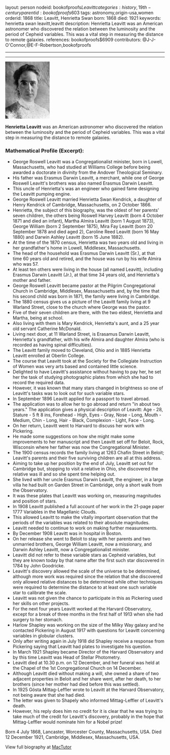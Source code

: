 layout: person
nodeid: bookofproofs$Leavitt
categories: history,19th-century
parentid: bookofproofs$603
tags: astronomy,origin-usa,women
orderid: 1868
title: Leavitt, Henrietta Swan
born: 1868
died: 1921
keywords: henrietta swan leavitt,leavitt
description: Henrietta Leavitt was an American astronomer who discovered the relation between the luminosity and the period of Cepheid variables. This was a vital step in measuring the distance to remote galaxies.
references: bookofproofs$6909
contributors: @J-J-O'Connor,@E-F-Robertson,bookofproofs

---



---

![Leavitt.jpg](https://github.com/bookofproofs/bookofproofs.github.io/blob/main/_sources/_assets/images/portraits/Leavitt.jpg?raw=true)

**Henrietta Leavitt** was an American astronomer who discovered the relation between the luminosity and the period of Cepheid variables. This was a vital step in measuring the distance to remote galaxies.

### Mathematical Profile (Excerpt):
* George Roswell Leavitt was a Congregationalist minister, born in Lowell, Massachusetts, who had studied at Williams College before being awarded a doctorate in divinity from the Andover Theological Seminary.
* His father was Erasmus Darwin Leavitt, a merchant, while one of George Roswell Leavitt's brothers was also named Erasmus Darwin Leavitt.
* This uncle of Henrietta's was an engineer who gained fame designing the Leavitt pumping engine.
* George Roswell Leavitt married Henrietta Swan Kendrick, a daughter of Henry Kendrick of Cambridge, Massachusetts, on 2 October 1866.
* Henrietta, the subject of this biography, was the oldest of her parents' seven children, the others being Roswell Harvey Leavitt (born 4 October 1871 and died an infant), Martha Almira Leavitt (born 1 August 1873), George William (born 2 September 1875), Mira Fay Leavitt (born 20 September 1878 and died aged 2), Caroline Reed Leavitt (born 16 May 1880) and Darwin Ashley Leavitt (born 15 June 1882).
* At the time of the 1870 census, Henrietta was two years old and living in her grandfather's home in Lowell, Middlesex, Massachusetts.
* The head of the household was Erasmus Darwin Leavitt (Sr.), at that time 60 years old and retired, and the house was run by his wife Almira who was 57.
* At least ten others were living in the house (all named Leavitt), including Erasmus Darwin Leavitt (Jr.), at that time 34 years old, and Henrietta's mother and father.
* George Roswell Leavitt became pastor at the Pilgrim Congregational Church in Cambridge, Middlesex, Massachusetts and, by the time that his second child was born in 1871, the family were living in Cambridge.
* The 1880 census gives us a picture of the Leavitt family living at 9 Warland Street, close to the church where George was the pastor.
* Five of their seven children are there, with the two eldest, Henrietta and Martha, being at school.
* Also living with them is Mary Kendrick, Henrietta's aunt, and a 25 year old servant Catherine McDonald.
* Living next door, at 11 Warland Street, is Erasamus Darwin Leavitt, Henrietta's grandfather, with his wife Almira and daughter Almira (who is recorded as having spinal difficulties).
* The Leavitt family moved to Cleveland, Ohio and in 1885 Henrietta Leavitt enrolled at Oberlin College.
* The course that Leavitt took at the Society for the Collegiate Instruction of Women was very arts based and contained little science.
* Delighted to have Leavitt's assistance without having to pay her, he set her the task of studying photographic plates from which she had to record the required data.
* However, it was known that many stars changed in brightness so one of Leavitt's tasks was to look out for such variable stars.
* In September 1896 Leavitt applied for a passport to travel abroad.
* The application was to allow her to go abroad and return "in about two years." The application gives a physical description of Leavitt: Age - 28, Stature - 5 ft 8 ins, Forehead - High, Eyes - Gray, Nose - Long, Mouth - Medium, Chin - Long, Hair - Black, Complexion - Light, Face - Long.
* On her return, Leavitt went to Harvard to discuss her work with Pickering.
* He made some suggestions on how she might make some improvements to her manuscript and then Leavitt set off for Beloit, Rock, Wisconsin where her father was now the Congregational Minister.
* The 1900 census records the family living at 1263 Chafin Street in Beloit; Leavitt's parents and their five surviving children are all at this address.
* Aiming to take up her position by the end of July, Leavitt set out for Cambridge but, stopping to visit a relative in Ohio, she discovered the relative was ill and so she spent time helping out.
* She lived with her uncle Erasmus Darwin Leavitt, the engineer, in a large villa he had built on Garden Street in Cambridge, only a short walk from the Observatory.
* It was these plates that Leavitt was working on, measuring magnitudes and position of stars.
* In 1908 Leavitt published a full account of her work in the 21-page paper 1777 Variables in the Magellanic Clouds.
* This allowed Leavitt to make the vitally important observation that the periods of the variables was related to their absolute magnitudes.
* Leavitt needed to continue to work on making further measurements.
* By December 1908 Leavitt was in hospital in Boston.
* On her release she went to Beloit to stay with her parents and two unmarried brothers, George William Leavitt, now a missionary, and Darwin Ashley Leavitt, now a Congregationalist minister.
* Leavitt did not refer to these variable stars as Cepheid variables, but they are known today by that name after the first such star discovered in 1784 by John Goodricke.
* Leavitt's discovery allowed the scale of the universe to be determined, although more work was required since the relation that she discovered only allowed relative distances to be determined while other techniques were required to determine the distance to at least one such variable star to calibrate the scale.
* Leavitt was not given the chance to participate in this as Pickering used her skills on other projects.
* For the next four years Leavitt worked at the Harvard Observatory, except for a break of three months in the first half of 1913 when she had surgery to her stomach.
* Harlow Shapley was working on the size of the Milky Way galaxy and he contacted Pickering in August 1917 with questions for Leavitt concerning variables in globular clusters.
* Only after writing again in July 1918 did Shapley receive a response from Pickering saying that Leavitt had plates to investigate his question.
* In March 1921 Shapley became Director of the Harvard Observatory and by this time Leavitt was Head of Stellar Photometry.
* Leavitt died at 10.30 p.m. on 12 December, and her funeral was held at the Chapel of the 1st Congregational Church on 14 December.
* Although Leavitt died without making a will, she owned a share of two adjacent properties in Beloit and her share went, after her death, to her brothers (since her mother had died before this was settled).
* In 1925 Gösta Mittag-Leffler wrote to Leavitt at the Harvard Observatory, not being aware that she had died.
* The letter was given to Shapely who informed Mittag-Leffler of Leavitt's death.
* However, his reply does him no credit for it is clear that he was trying to take much of the credit for Leavitt's discovery, probably in the hope that Mittag-Leffler would nominate him for a Nobel prize!

Born 4 July 1868, Lancaster, Worcester County, Massachusetts, USA. Died 12 December 1921, Cambridge, Middlesex, Massachusetts, USA.

View full biography at [MacTutor](https://mathshistory.st-andrews.ac.uk/Biographies/Leavitt/)
